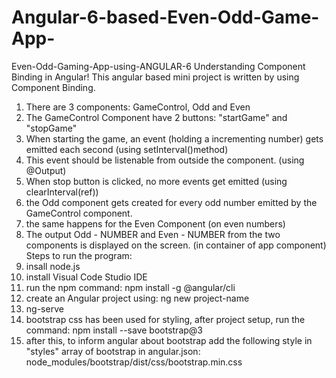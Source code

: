 # Angular-6-based-Even-Odd-Game-App-

Even-Odd-Gaming-App-using-ANGULAR-6
Understanding Component Binding in Angular!
This angular based mini project is written by using Component Binding.
1. There are 3 components: GameControl, Odd and Even
2. The GameControl Component have 2 buttons: "startGame" and "stopGame"
3. When starting the game, an event (holding a incrementing number) gets emitted each second (using setInterval()method)
4. This event should be listenable from outside the component. (using @Output)
5. When stop button is clicked, no more events get emitted (using clearInterval(ref))
6. the Odd component gets created for every odd number emitted by the GameControl component.
7. the same happens for the Even Component (on even numbers)
8. The output Odd - NUMBER and Even - NUMBER from the two components is displayed on the screen. (in container of app component)
Steps to run the program:
1. insall node.js
2. install Visual Code Studio IDE
3. run the npm command: npm install -g @angular/cli
4. create an Angular project using: ng new project-name
5. ng-serve
6. bootstrap css has been used for styling, after project setup, run the command: npm install --save bootstrap@3
7. after this, to inform angular about bootstrap add the following style in "styles" array of bootstrap in angular.json: node_modules/bootstrap/dist/css/bootstrap.min.css
